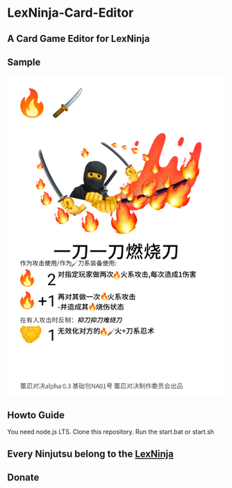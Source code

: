 # LexNinja-Card-Editor
## A Card Game Editor for LexNinja
## Sample 
   ![Sample](sample/NA01一刀一刀燃烧刀.png)
## Howto Guide
  You need node.js LTS.
  Clone this repository.
  Run the start.bat or start.sh
## Every Ninjutsu belong to the [LexNinja](https://www.wsfrs.com/)
## Donate
   
